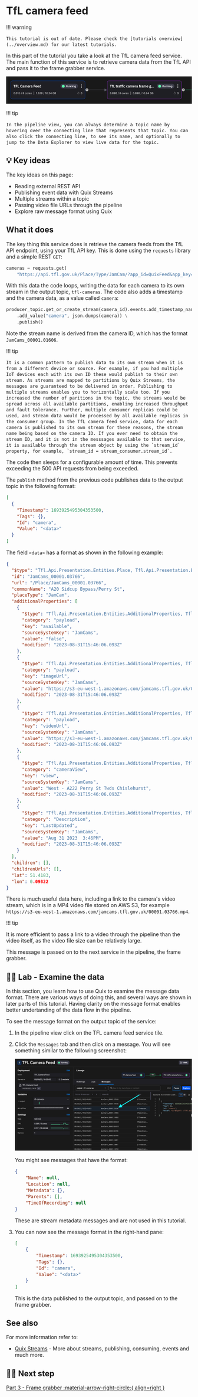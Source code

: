 # TfL camera feed

!!! warning

    This tutorial is out of date. Please check the [tutorials overview](../overview.md) for our latest tutorials.

In this part of the tutorial you take a look at the TfL camera feed service. The main function of this service is to retrieve camera data from the TfL API and pass it to the frame grabber service.

![TfL camera feed](./images/tfl-camera-feed-pipeline-segment.png)

!!! tip

    In the pipeline view, you can always determine a topic name by hovering over the connecting line that represents that topic. You can also click the connecting line, to see its name, and optionally to jump to the Data Explorer to view live data for the topic.

## 💡 Key ideas

The key ideas on this page:

* Reading external REST API
* Publishing event data with Quix Streams
* Multiple streams within a topic
* Passing video file URLs through the pipeline
* Explore raw message format using Quix

## What it does

The key thing this service does is retrieve the camera feeds from the TfL API endpoint, using your TfL API key. This is done using the `requests` library and a simple REST `GET`:

``` python
cameras = requests.get(
    "https://api.tfl.gov.uk/Place/Type/JamCam/?app_id=QuixFeed&app_key={}".format(api_key))
```

With this data the code loops, writing the data for each camera to its own stream in the output topic, `tfl-cameras`. The code also adds a timestamp and the camera data, as a value called `camera`:

``` python
producer_topic.get_or_create_stream(camera_id).events.add_timestamp_nanoseconds(time.time_ns()) \
    .add_value("camera", json.dumps(camera)) \
    .publish()    
```

Note the stream name is derived from the camera ID, which has the format `JamCams_00001.01606`.

!!! tip 

    It is a common pattern to publish data to its own stream when it is from a different device or source. For example, if you had multiple IoT devices each with its own ID these would publish to their own stream. As streams are mapped to partitions by Quix Streams, the messages are guaranteed to be delivered in order. Publishing to multiple streams enables you to horizontally scale too. If you increased the number of paritions in the topic, the streams would be spread across all available partitions, enabling increased throughput and fault tolerance. Further, multiple consumer replicas could be used, and stream data would be processed by all available replicas in the consumer group. In the TfL camera feed service, data for each camera is published to its own stream for these reasons, the stream name being based on the camera ID. If you ever need to obtain the stream ID, and it is not in the messsages available to that service, it is available through the stream object by using the `stream_id` property, for example, `stream_id = stream_consumer.stream_id`.

The code then sleeps for a configurable amount of time. This prevents exceeding the 500 API requests from being exceeded.

The `publish` method from the previous code publishes data to the output topic in the following format:

``` json
[
  {
    "Timestamp": 1693925495304353500,
    "Tags": {},
    "Id": "camera",
    "Value": "<data>"
  }
]
```

The field `<data>` has a format as shown in the following example:

``` json
{
  "$type": "Tfl.Api.Presentation.Entities.Place, Tfl.Api.Presentation.Entities",
  "id": "JamCams_00001.03766",
  "url": "/Place/JamCams_00001.03766",
  "commonName": "A20 Sidcup Bypass/Perry St",
  "placeType": "JamCam",
  "additionalProperties": [
    {
      "$type": "Tfl.Api.Presentation.Entities.AdditionalProperties, Tfl.Api.Presentation.Entities",
      "category": "payload",
      "key": "available",
      "sourceSystemKey": "JamCams",
      "value": "false",
      "modified": "2023-08-31T15:46:06.093Z"
    },
    {
      "$type": "Tfl.Api.Presentation.Entities.AdditionalProperties, Tfl.Api.Presentation.Entities",
      "category": "payload",
      "key": "imageUrl",
      "sourceSystemKey": "JamCams",
      "value": "https://s3-eu-west-1.amazonaws.com/jamcams.tfl.gov.uk/00001.03766.jpg",
      "modified": "2023-08-31T15:46:06.093Z"
    },
    {
      "$type": "Tfl.Api.Presentation.Entities.AdditionalProperties, Tfl.Api.Presentation.Entities",
      "category": "payload",
      "key": "videoUrl",
      "sourceSystemKey": "JamCams",
      "value": "https://s3-eu-west-1.amazonaws.com/jamcams.tfl.gov.uk/00001.03766.mp4",
      "modified": "2023-08-31T15:46:06.093Z"
    },
    {
      "$type": "Tfl.Api.Presentation.Entities.AdditionalProperties, Tfl.Api.Presentation.Entities",
      "category": "cameraView",
      "key": "view",
      "sourceSystemKey": "JamCams",
      "value": "West - A222 Perry St Twds Chislehurst",
      "modified": "2023-08-31T15:46:06.093Z"
    },
    {
      "$type": "Tfl.Api.Presentation.Entities.AdditionalProperties, Tfl.Api.Presentation.Entities",
      "category": "Description",
      "key": "LastUpdated",
      "sourceSystemKey": "JamCams",
      "value": "Aug 31 2023  3:46PM",
      "modified": "2023-08-31T15:46:06.093Z"
    }
  ],
  "children": [],
  "childrenUrls": [],
  "lat": 51.4183,
  "lon": 0.09822
}
```

There is much useful data here, including a link to the camera's video stream, which is in a MP4 video file stored on AWS S3, for example `https://s3-eu-west-1.amazonaws.com/jamcams.tfl.gov.uk/00001.03766.mp4`.

!!! tip

  It is more efficient to pass a link to a video through the pipeline than the video itself, as the video file size can be relatively large.

This message is passed on to the next service in the pipeline, the frame grabber.

## 👩‍🔬 Lab - Examine the data 

In this section, you learn how to use Quix to examine the message data format. There are various ways of doing this, and several ways are shown in later parts of this tutorial. Having clarity on the message format enables better undertanding of the data flow in the pipeline.

To see the message format on the output topic of the service:

1. In the pipeline view click on the TFL camera feed service tile.

2. Click the `Messages` tab and then click on a message. You will see something similar to the following screenshot:

    ![Message view](./images/tfl-camera-feed-message-view.png)

    You might see messages that have the format:

    ``` json
    {
        "Name": null,
        "Location": null,
        "Metadata": {},
        "Parents": [],
        "TimeOfRecording": null
    }        
    ```

    These are stream metadata messages and are not used in this tutorial.

3. You can now see the message format in the right-hand pane:

    ``` json
    [
        {
            "Timestamp": 1693925495304353500,
            "Tags": {},
            "Id": "camera",
            "Value": "<data>"
        }
    ]
    ```

    This is the data published to the output topic, and passed on to the frame grabber.

## See also

For more information refer to:

* [Quix Streams](https://quix.io/docs/quix-streams/introduction.html) - More about streams, publishing, consuming, events and much more. 

## 🏃‍♀️ Next step

[Part 3 - Frame grabber :material-arrow-right-circle:{ align=right }](tfl-frame-grabber.md)
